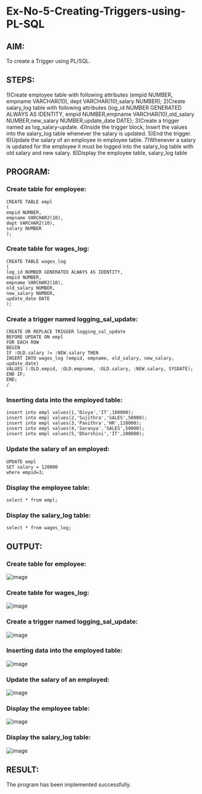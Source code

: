 # Ex-No-5-Creating-Triggers-using-PL-SQL

## AIM:
To create a Trigger using PL/SQL.

## STEPS:
1)Create employee table with following attributes (empid NUMBER, empname VARCHAR(10), dept VARCHAR(10),salary NUMBER);
2)Create salary_log table with following attributes (log_id NUMBER GENERATED ALWAYS AS IDENTITY, empid NUMBER,empname VARCHAR(10),old_salary NUMBER,new_salary NUMBER,update_date DATE);
3)Create a trigger named as log_salary-update.
4)Inside the trigger block, Insert the values into the salary_log table whenever the salary is updated.
5)End the trigger.
6)Update the salary of an employee in employee table.
7)Whenever a salary is updated for the employee it must be logged into the salary_log table with old salary and new salary.
8)Display the employee table, salary_log table

## PROGRAM:
### Create table for employee:
```
CREATE TABLE empl
(
empid NUMBER,
empname VARCHAR2(10),
dept VARCHAR2(10),
salary NUMBER
);
```
### Create table for wages_log:
```
CREATE TABLE wages_log
(
log_id NUMBER GENERATED ALWAYS AS IDENTITY,
empid NUMBER,
empname VARCHAR2(10),
old_salary NUMBER,
new_salary NUMBER,
update_date DATE
);
```
### Create a trigger named logging_sal_update:
```
CREATE OR REPLACE TRIGGER logging_sal_update
BEFORE UPDATE ON empl
FOR EACH ROW
BEGIN
IF :OLD.salary != :NEW.salary THEN
INSERT INTO wages_log (empid, empname, old_salary, new_salary, update_date)
VALUES (:OLD.empid, :OLD.empname, :OLD.salary, :NEW.salary, SYSDATE);
END IF;
END;
/
```
###  Inserting data into the employed table:
```
insert into empl values(1,'Divya','IT',100000);
insert into empl values(2,'Sujithra','SALES',50000);
insert into empl values(3,'Pavithra','HR',110000);
insert into empl values(4,'Saranya','SALES',50000);
insert into empl values(5,'Dharshini','IT',100000);
```
### Update the salary of an employed:
```
UPDATE empl
SET salary = 120000
where empid=3;
```
### Display the employee table:
```
select * from empl;
```
### Display the salary_log table:
```
select * from wages_log;
```

## OUTPUT:
### Create table for employee:
![image](https://github.com/Yuvaranithulasingam/Ex-No-5-Creating-Triggers-using-PL-SQL/assets/121418522/37c99988-d1cb-4c7c-9c13-8118d981818d)
### Create table for wages_log:
![image](https://github.com/Yuvaranithulasingam/Ex-No-5-Creating-Triggers-using-PL-SQL/assets/121418522/fd224585-9cbe-430d-846b-b3a0c26edf36)
### Create a trigger named logging_sal_update:
![image](https://github.com/Yuvaranithulasingam/Ex-No-5-Creating-Triggers-using-PL-SQL/assets/121418522/a09d382b-71a8-40e3-bd97-2f8dfb467f73)
###  Inserting data into the employed table:
![image](https://github.com/Yuvaranithulasingam/Ex-No-5-Creating-Triggers-using-PL-SQL/assets/121418522/d45ce568-14b0-4339-9c3a-aa09e5a3bb57)
### Update the salary of an employed:
![image](https://github.com/Yuvaranithulasingam/Ex-No-5-Creating-Triggers-using-PL-SQL/assets/121418522/3de4a61a-4653-4682-8572-b11ce15621be)
### Display the employee table:
![image](https://github.com/Yuvaranithulasingam/Ex-No-5-Creating-Triggers-using-PL-SQL/assets/121418522/4d9673ce-6a0c-418a-9c04-f720f1eb09f5)
### Display the salary_log table:
![image](https://github.com/Yuvaranithulasingam/Ex-No-5-Creating-Triggers-using-PL-SQL/assets/121418522/47831045-366b-4614-8ff0-19b39965d1fb)

## RESULT:
The program has been implemented successfully.
